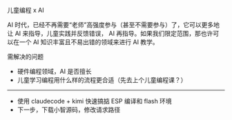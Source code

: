 
儿童编程 x AI

AI 时代，已经不再需要“老师”高强度参与（甚至不需要参与）了，它可以更多地让 AI 来指导，儿童实践并反馈错误， AI 再指导。如果我们限定范围，那也许可以在一个 AI 知识丰富且不易出错的领域来进行 AI 教学。

需解决的问题

- 硬件编程领域，AI 是否擅长
- 儿童学习编程用什么样的流程更合适（先去上个儿童编程课？）

----
- 使用 claudecode + kimi 快速搞掂 ESP 编译和 flash 环境
- 下一步，下载小智源码，修改请求路径